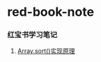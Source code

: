 # red-book-note

### 红宝书学习笔记
1. [Array.sort()实现原理](https://github.com/Willworkgogogo/red-book-note/issues/1)
